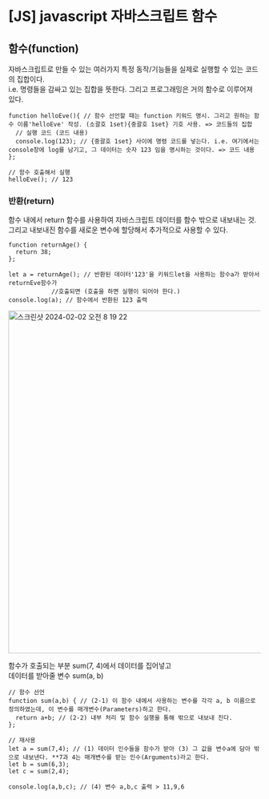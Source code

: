 # [JS] javascript 자바스크립트 함수  

## 함수(function)  
자바스크립트로 만들 수 있는 여러가지 특정 동작/기능들을 실제로 실행할 수 있는 코드의 집합이다.  
i.e. 명령들을 감싸고 있는 집합을 뜻한다. 그리고 프로그래밍은 거의 함수로 이루어져 있다.  
```
function helloEve(){ // 함수 선언할 때는 function 키워드 명시. 그리고 원하는 함수 이름'helloEve' 작성. (소괄호 1set){중괄호 1set} 기호 사용. => 코드들의 집합
  // 실행 코드 (코드 내용)
  console.log(123); // {중괄호 1set} 사이에 명령 코드를 넣는다. i.e. 여기에서는 console창에 log를 남기고, 그 데이터는 숫자 123 임을 명시하는 것이다. => 코드 내용
};

// 함수 호출해서 실행
helloEve(); // 123
```

### 반환(return)  
함수 내에서 return 함수를 사용하여 자바스크립트 데이터를 함수 밖으로 내보내는 것.  
그리고 내보내진 함수를 새로운 변수에 할당해서 추가적으로 사용할 수 있다.  
```
function returnAge() {
  return 38;
};

let a = returnAge(); // 반환된 데이터'123'을 키워드let을 사용하는 함수a가 받아서 returnEve함수가
		    //호출되면 (호출을 하면 실행이 되어야 한다.)
console.log(a); // 함수에서 반환된 123 출력
```
<img width="685" alt="스크린샷 2024-02-02 오전 8 19 22" src="https://github.com/hyunji1117/everyday_study/assets/151576407/20647d00-e5cb-4939-b9d2-9d1dd4d92caa">

함수가 호출되는 부분 sum(7, 4)에서 데이터를 집어넣고  
데이터를 받아줄 변수 sum(a, b)  
```
// 함수 선언
function sum(a,b) { // (2-1) 이 함수 내에서 사용하는 변수를 각각 a, b 이름으로 정의하였는데, 이 변수를 매개변수(Parameters)하고 한다. 
  return a+b; // (2-2) 내부 처리 및 함수 실행을 통해 밖으로 내보내 진다. 
};

// 재사용
let a = sum(7,4); // (1) 데이터 인수들을 함수가 받아 (3) 그 값을 변수a에 담아 밖으로 내보낸다. **7과 4는 매개변수를 받는 인수(Arguments)라고 한다. 
let b = sum(6,3);
let c = sum(2,4);

console.log(a,b,c); // (4) 변수 a,b,c 출력 > 11,9,6
```
